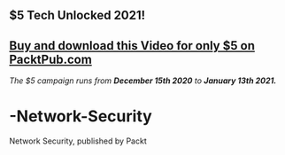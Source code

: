## $5 Tech Unlocked 2021!
[Buy and download this Video for only $5 on PacktPub.com](https://www.packtpub.com/product/network-security-video/9781788622998)
-----
*The $5 campaign         runs from __December 15th 2020__ to __January 13th 2021.__*

# -Network-Security
 Network Security, published by Packt
